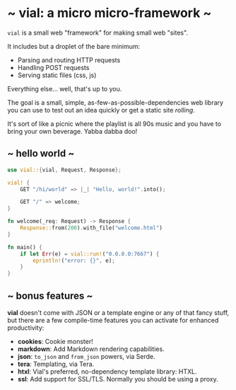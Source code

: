 # ~ vial: a micro micro-framework ~

`vial` is a small web "framework" for making small web "sites".

It includes but a droplet of the bare minimum:

- Parsing and routing HTTP requests
- Handling POST requests
- Serving static files (css, js)

Everything else... well, that's up to you.

The goal is a small, simple, as-few-as-possible-dependencies web
library you can use to test out an idea quickly or get a static site
_rolling_.

It's sort of like a picnic where the playlist is all 90s music and you
have to bring your own beverage. Yabba dabba doo!

## ~ hello world ~

```rust
use vial::{vial, Request, Response};

vial! {
    GET "/hi/world" => |_| "Hello, world!".into();

    GET "/" => welcome;
}

fn welcome(_req: Request) -> Response {
    Response::from(200).with_file("welcome.html")
}

fn main() {
    if let Err(e) = vial::run!("0.0.0.0:7667") {
        eprintln!("error: {}", e);
    }
}
```

## ~ bonus features ~

**vial** doesn't come with JSON or a template engine or any of that
fancy stuff, but there are a few compile-time features you can
activate for enhanced productivity:

- **cookies**: Cookie monster!
- **markdown**: Add Markdown rendering capabilities.
- **json**: `to_json` and `from_json` powers, via Serde.
- **tera**: Templating, via Tera.
- **htxl**: Vial's preferred, no-dependency template library: HTXL.
- **ssl**: Add support for SSL/TLS. Normally you should be using a
  proxy.
